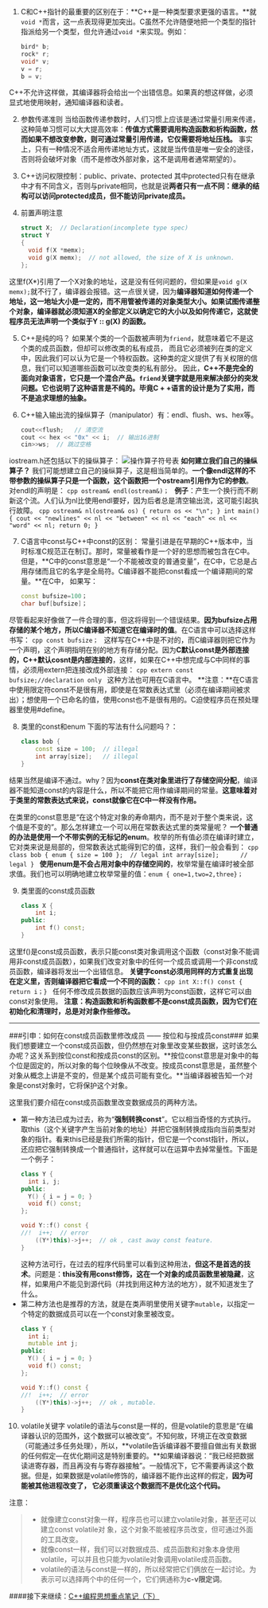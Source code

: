 1. C和C++指针的最重要的区别在于：**C++是一种类型要求更强的语言。**就`void *`而言，这一点表现得更加突出。C虽然不允许随便地把一个类型的指针指派给另一个类型，但允许通过`void *`来实现。例如： 
    ```c
    bird* b;
    rock* r;
    void* v;
    v = r;
    b = v;
    ```
C++不允许这样做，其编译器将会给出一个出错信息。如果真的想这样做，必须显式地使用映射，通知编译器和读者。

2. 参数传递准则
当给函数传递参数时，人们习惯上应该是通过常量引用来传递，这种简单习惯可以大大提高效率：**传值方式需要调用构造函数和析构函数，然而如果不想改变参数，则可通过常量引用传递，它仅需要将地址压栈。** 事实上，只有一种情况不适合用传递地址方式，这就是当传值是唯一安全的途径，否则将会破坏对象（而不是修改外部对象，这不是调用者通常期望的）。

3. C++访问权限控制：public、private、protected
其中protected只有在继承中才有不同含义，否则与private相同，也就是说**两者只有一点不同：继承的结构可以访问protected成员，但不能访问private成员。**

4. 前置声明注意
    ```cpp
    struct X;  // Declaration(incomplete type spec)
    struct Y
    {
      void f(X *memx);  
      void g(X memx);  // not allowed, the size of X is unknown.
    };
    ```
这里f(X\*)引用了一个X对象的地址，这是没有任何问题的，但如果是`void g(X memx);`就不行了，编译器会报错。这一点很关键，因为**编译器知道如何传递一个地址，这一地址大小是一定的，而不用管被传递的对象类型大小。如果试图传递整个对象，编译器就必须知道X的全部定义以确定它的大小以及如何传递它，这就使程序员无法声明一个类似于Y :: g(X) 的函数。**

5. C++是纯的吗？
如果某个类的一个函数被声明为`friend`，就意味着它不是这个类的成员函数，但却可以修改类的私有成员， 而且它必须被列在类的定义中，因此我们可以认为它是一个特权函数。这种类的定义提供了有关权限的信息，我们可以知道哪些函数可以改变类的私有部分。 因此，**C++不是完全的面向对象语言，它只是一个混合产品。`friend`关键字就是用来解决部分的突发问题。它也说明了这种语言是不纯的。毕竟C + +语言的设计是为了实用，而不是追求理想的抽象。**

6. C++输入输出流的操纵算子（manipulator）有：endl、flush、ws、hex等。
    ```cpp
    cout<<flush;   // 清空流   
    cout << hex << "0x" << i;  // 输出16进制   
    cin>>ws;  // 跳过空格
    ```
iostream.h还包括以下的操纵算子：
    ![操作算子符号表](http://upload-images.jianshu.io/upload_images/46178-a1561e83478c9a76.png)
 **如何建立我们自己的操纵算子？**
我们可能想建立自己的操纵算子，这是相当简单的。**一个像endl这样的不带参数的操纵算子只是一个函数，这个函数把一个ostream引用作为它的参数**。对endl的声明是： 
    ```cpp
    ostream& endl(ostream&)；
    ```
**例子**：产生一个换行而不刷新这个流。人们认为nl比使用endl要好，因为后者总是清空输出流，这可能引起执行故障。
    ```cpp
    ostream& nl(ostream& os) {
      return os << "\n";
    }
    int main() {
      cout << "newlines" << nl << "between" << nl << "each" << nl << "word" << nl;
     return 0;
    }
    ```

7. C语言中const与C++中const的区别：
常量引进是在早期的C++版本中，当时标准C规范正在制订。那时，常量被看作是一个好的思想而被包含在C中。但是，**C中的const意思是“一个不能被改变的普通变量”，在C中，它总是占用存储而且它的名字是全局符。C编译器不能把const看成一个编译期间的常量。**在C中， 如果写：
    ```cpp
    const bufsize=100；
    char buf[bufsize]；
    ```
尽管看起来好像做了一件合理的事，但这将得到一个错误结果。**因为bufsize占用存储的某个地方，所以C编译器不知道它在编译时的值**。在C语言中可以选择这样书写：
    ```cpp
    const bufsize；
    ```
这样写在C++中是不对的，而C编译器则把它作为一个声明，这个声明指明在别的地方有存储分配。因为**C默认const是外部连接的，C++默认cosnt是内部连接的**，这样，如果在C++中想完成与C中同样的事情，必须用extern把连接改成外部连接：
    ```cpp
    extern const bufsize;//declaration only
    ```
这种方法也可用在C语言中。
**注意：**在C语言中使用限定符const不是很有用，即使是在常数表达式里（必须在编译期间被求出）；想使用一个已命名的值，使用const也不是很有用的。C迫使程序员在预处理器里使用#define。

8. 类里的const和enum
下面的写法有什么问题吗？：
    ```cpp
    class bob {
        const size = 100;  // illegal
        int array[size];   // illegal
    }
    ```
结果当然是编译不通过。why？因为**const在类对象里进行了存储空间分配**，编译器不能知道const的内容是什么，所以不能把它用作编译期间的常量。**这意味着对于类里的常数表达式来说，const就像它在C中一样没有作用。**

 在类里的const意思是“在这个特定对象的寿命期内，而不是对于整个类来说，这个值是不变的”。那么怎样建立一个可以用在常数表达式里的类常量呢？
 **一个普通的办法是使用一个不带实例的无标记的enum**。枚举的所有值必须在编译时建立，它对类来说是局部的，但常数表达式能得到它的值，这样，我们一般会看到： 
    ```cpp
    class bob {
        enum { size = 100 };  // legal
        int array[size];      // legal
    }
    ```
**使用enum是不会占用对象中的存储空间的**，枚举常量在编译时被全部求值。我们也可以明确地建立枚举常量的值：`enum { one=1,two=2,three}；`

9. 类里面的const成员函数
    ```cpp
    class X {
        int i;
    public:
        int f() const;      
    }
    ```
这里f()是const成员函数，表示只能const类对象调用这个函数（const对象不能调用非const成员函数），如果我们改变对象中的任何一个成员或调用一个非const成员函数，编译器将发出一个出错信息。
**关键字const必须用同样的方式重复出现在定义里，否则编译器把它看成一个不同的函数：**
    ```cpp
    int X::f() const { return i；}
    ```
任何不修改成员数据的函数应该声明为const函数，这样它可以由const对象使用。
**注意：构造函数和析构函数都不是const成员函数，因为它们在初始化和清理时，总是对对象作些修改。**

 ----------
 ###引申：如何在const成员函数里修改成员 —— 按位和与按成员const###
如果我们想要建立一个const成员函数，但仍然想在对象里改变某些数据，这时该怎么办呢？这关系到按位const和按成员const的区别。**按位const意思是对象中的每个位是固定的，所以对象的每个位映像从不改变。按成员const意思是，虽然整个对象从概念上讲是不变的，但是某个成员可能有变化。**当编译器被告知一个对象是const对象时，它将保护这个对象。

 这里我们要介绍在const成员函数里改变数据成员的两种方法。 
 - 第一种方法已成为过去，称为“**强制转换const**”。它以相当奇怪的方式执行。取this（这个关键字产生当前对象的地址）并把它强制转换成指向当前类型对象的指针。看来this已经是我们所需的指针，但它是一个const指针，所以，还应把它强制转换成一个普通指针，这样就可以在运算中去掉常量性。下面是一个例子：
    ```cpp
    class Y {
      int i, j;
    public:
      Y() { i = j = 0; }
      void f() const;
    };
    
    void Y::f() const {
    //!  i++;  // error
        ((Y*)this)->j++;  // ok , cast away const feature.
    }
    ```
     这种方法可行，在过去的程序代码里可以看到这种用法，**但这不是首选的技术**。问题是：**this没有用const修饰，这在一个对象的成员函数里被隐藏**，这样，如果用户不能见到源代码（并找到用这种方法的地方），就不知道发生了什么。
 - 第二种方法也是推荐的方法，就是在类声明里使用关键字`mutable`，以指定一个特定的数据成员可以在一个const对象里被改变。
    ```cpp
    class Y {
      int i;
      mutable int j;
    public:
      Y() { i = j = 0; }
      void f() const;
    };
    
    void Y::f() const {
    //!  i++;  // error
        ((Y*)this)->j++;  // ok , mutable.
    }
    ```
    
10. volatile关键字
volatile的语法与const是一样的，但是volatile的意思是“在编译器认识的范围外，这个数据可以被改变”。不知何故，环境正在改变数据（可能通过多任务处理），所以，**volatile告诉编译器不要擅自做出有关数据的任何假定—在优化期间这是特别重要的。**如果编译器说：“我已经把数据读进寄存器，而且再没有与寄存器接触”。一般情况下，它不需要再读这个数据。但是，如果数据是volatile修饰的，编译器不能作出这样的假定，**因为可能被其他进程改变了， 它必须重读这个数据而不是优化这个代码。** 

 注意：
>- 就像建立const对象一样，程序员也可以建立volatile对象，甚至还可以建立const volatile对 象，这个对象不能被程序员改变，但可通过外面的工具改变。
>- 就像const一样，我们可以对数据成员、成员函数和对象本身使用volatile，可以并且也只能为volatile对象调用volatile成员函数。
>- volatile的语法与const是一样的，所以经常把它们俩放在一起讨论。为表示可以选择两个中的任何一个，它们俩通称为**c-v限定词**。

####接下来继续：[C++编程思想重点笔记（下）](http://blog.csdn.net/lanxuezaipiao/article/details/41673883)